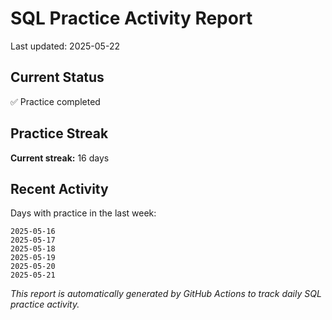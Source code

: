 # SQL Practice Activity Report

Last updated: 2025-05-22

## Current Status

✅ Practice completed

## Practice Streak

**Current streak:** 16 days

## Recent Activity

Days with practice in the last week:

```
2025-05-16
2025-05-17
2025-05-18
2025-05-19
2025-05-20
2025-05-21
```

*This report is automatically generated by GitHub Actions to track daily SQL practice activity.*
